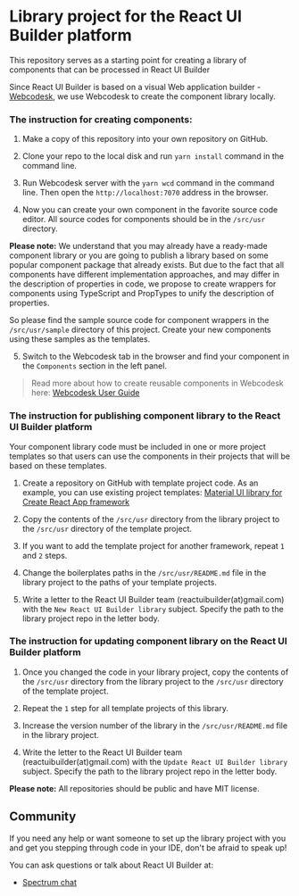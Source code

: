 # Library project for the React UI Builder platform

This repository serves as a starting point for creating a library of components that can be processed in React UI Builder

Since React UI Builder is based on a visual Web application builder - [Webcodesk](https://github.com/webcodesk/webcodesk-srv), we use Webcodesk to create the component library locally.

### The instruction for creating components:

1. Make a copy of this repository into your own repository on GitHub.

2. Clone your repo to the local disk and run `yarn install` command in the command line.

3. Run Webcodesk server with the `yarn wcd` command in the command line. Then open the `http://localhost:7070` address in the browser.

4. Now you can create your own component in the favorite source code editor. All source codes for components should be in the `/src/usr` directory.

**Please note:** We understand that you may already have a ready-made component library or you are going to publish a library based on some popular component package that already exists.
But due to the fact that all components have different implementation approaches, and may differ in the description of properties in code, we propose to create wrappers for components using TypeScript and PropTypes to unify the description of properties.

So please find the sample source code for component wrappers in the `/src/usr/sample` directory of this project. Create your new components using these samples as the templates.

5. Switch to the Webcodesk tab in the browser and find your component in the `Components` section in the left panel.

> Read more about how to create reusable components in Webcodesk here: [Webcodesk User Guide](https://github.com/webcodesk/webcodesk-srv/blob/master/docs/README.md) 

### The instruction for publishing component library to the React UI Builder platform

Your component library code must be included in one or more project templates so that users can use the components in their projects that will be based on these templates.

1. Create a repository on GitHub with template project code. As an example, you can use existing project templates: [Material UI library for Create React App framework](https://github.com/react-ui-builder/material-ui-cra-boilerplate)

2. Copy the contents of the `/src/usr` directory from the library project to the `/src/usr` directory of the template project.

3. If you want to add the template project for another framework, repeat `1` and `2` steps. 

4. Change the boilerplates paths in the `/src/usr/README.md` file in the library project to the paths of your template projects.

5. Write a letter to the React UI Builder team (reactuibuilder(at)gmail.com) with the `New React UI Builder library` subject. Specify the path to the library project repo in the letter body.  

### The instruction for updating component library on the React UI Builder platform

1. Once you changed the code in your library project, copy the contents of the `/src/usr` directory from the library project to the `/src/usr` directory of the template project.

2. Repeat the `1` step for all template projects of this library.

3. Increase the version number of the library in the `/src/usr/README.md` file in the library project.  

4. Write the letter to the React UI Builder team (reactuibuilder(at)gmail.com) with the `Update React UI Builder library` subject. Specify the path to the library project repo in the letter body.

**Please note:** All repositories should be public and have MIT license.

## Community

If you need any help or want someone to set up the library project with you and get you stepping through code in your IDE, 
don't be afraid to speak up!

You can ask questions or talk about React UI Builder at:
* [Spectrum chat](https://spectrum.chat/react-ui-builder)
